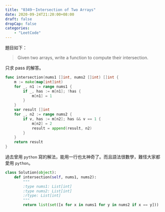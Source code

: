 ```yaml
---
title: "0349－Intersection of Two Arrays"
date: 2020-09-24T21:20:00+08:00
draft: false
dropCap: false
categories:
    - "LeetCode"
---
```


題目如下：

> Given two arrays, write a function to compute their intersection.

<!--more-->

只求 pass 的解答。

```go
func intersection(nums1 []int, nums2 []int) []int {
	m := make(map[int]int)
	for _, n1 := range nums1 {
		if _, has := m[n1]; !has {
			m[n1] = 1
		}
	}
	var result []int
	for _, n2 := range nums2 {
		if v, has := m[n2]; has && v == 1 {
			m[n2] = 2
			result = append(result, n2)
		}
	}
	return result
}
```

過去曾用 `python` 寫的解法，能用一行也太神奇了。而且語法很數學，難怪大家都愛用 `python`。

```python
class Solution(object):
    def intersection(self, nums1, nums2):
        """
        :type nums1: List[int]
        :type nums2: List[int]
        :rtype: List[int]
        """
        return list(set([x for x in nums1 for y in nums2 if x == y]))
```

